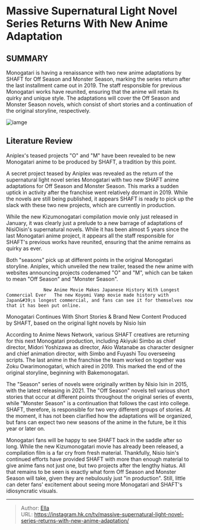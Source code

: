 # Massive Supernatural Light Novel Series Returns With New Anime Adaptation


## SUMMARY 



  Monogatari is having a renaissance with two new anime adaptations by SHAFT for Off Season and Monster Season, marking the series return after the last installment came out in 2019.   The staff responsible for previous Monogatari works have reunited, ensuring that the anime will retain its quirky and unique style.   The adaptations will cover the Off Season and Monster Season novels, which consist of short stories and a continuation of the original storyline, respectively.  

![iamge](https://static1.srcdn.com/wordpress/wp-content/uploads/2021/03/Monogatari-Cropped.jpg)

## Literature Review

Aniplex&#39;s teased projects &#34;O&#34; and &#34;M&#34; have been revealed to be new Monogatari anime to be produced by  SHAFT, a tradition by this point.




A secret project teased by Aniplex was revealed as the return of the supernatural light novel series Monogatari with two new SHAFT anime adaptations for Off Season and Monster Season. This marks a sudden uptick in activity after the franchise went relatively dormant in 2019. While the novels are still being published, it appears SHAFT is ready to pick up the slack with these two new projects, which are currently in production.




While the new Kizumonogatari compilation movie only just released in January, it was clearly just a prelude to a new barrage of adaptations of NisiOisin&#39;s supernatural novels. While it has been almost 5 years since the last Monogatari anime project, it appears all the staff responsible for SHAFT&#39;s previous works have reunited, ensuring that the anime remains as quirky as ever.


 

Both &#34;seasons&#34; pick up at different points in the original Monogatari storyline. Aniplex, which unveiled the new trailer, teased the new anime with websites announcing projects codenamed &#34;O&#34; and &#34;M&#34;, which can be taken to mean &#34;Off Season&#34; and &#34;Monster Season&#34;.

                  New Anime Movie Makes Japanese History With Longest Commercial Ever   The new Koyomi Vamp movie made history with Japan&#39;s longest commercial, and fans can see it for themselves now that it has been put online.   





 Monogatari Continues With Short Stories &amp; Brand New Content 
Produced by SHAFT, based on the original light novels by Nisio Isin
         

According to Anime News Network, various SHAFT creatives are returning for this next Monogatari production, including Akiyuki Simbo as chief director, Midori Yoshizawa as director, Akio Watanabe as character designer and chief animation director, with Simbo and Fuyashi Tou overseeing scripts. The last anime in the franchise the team worked on together was Zoku Owarimonogatari, which aired in 2019. This marked the end of the original storyline, beginning with Bakemonogatari.

The &#34;Season&#34; series of novels were originally written by Nisio Isin in 2015, with the latest releasing in 2021. The &#34;Off Season&#34; novels tell various short stories that occur at different points throughout the original series of events, while &#34;Monster Season&#34; is a continuation that follows the cast into college. SHAFT, therefore, is responsible for two very different groups of stories. At the moment, it has not been clarified how the adaptations will be organized, but fans can expect two new seasons of the anime in the future, be it this year or later on.




          

Monogatari fans will be happy to see SHAFT back in the saddle after so long. While the new Kizumonogatari movie has already been released, a compilation film is a far cry from fresh material. Thankfully, Nisio Isin&#39;s continued efforts have provided SHAFT with more than enough material to give anime fans not just one, but two projects after the lengthy hiatus. All that remains to be seen is exactly what form Off Season and Monster Season will take, given they are nebulously just &#34;in production&#34;. Still, little can deter fans&#39; excitement about seeing more Monogatari and SHAFT&#39;s idiosyncratic visuals.



---

> Author: [Ella](https://instagram.hk.cn/)  
> URL: https://instagram.hk.cn/tv/massive-supernatural-light-novel-series-returns-with-new-anime-adaptation/  

